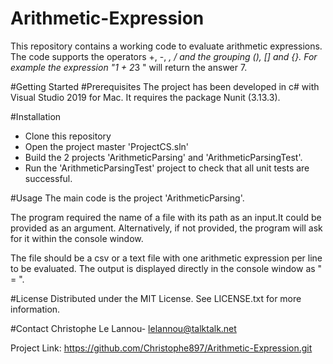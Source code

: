 # Arithmetic-Expression
This repository contains a working code to evaluate arithmetic expressions.
The code supports the operators +, -, *, / and the grouping (), [] and {}.
For example the expression "1 + 2*3 " will return the answer 7.

#Getting Started
#Prerequisites
The project has been developed in c# with Visual Studio 2019 for Mac.
It requires the package Nunit (3.13.3).

#Installation
- Clone this repository
- Open the project master 'ProjectCS.sln'
- Build the 2 projects 'ArithmeticParsing' and 'ArithmeticParsingTest'.
- Run the 'ArithmeticParsingTest' project to check that all unit tests are successful.

#Usage
The main code is the project 'ArithmeticParsing'.

The program required the name of a file with its path as an input.It could be provided as an argument. Alternatively, if not provided, the program will ask for it within the console window.

The file should be a csv or a text file with one arithmetic expression per line to be evaluated.
The output is displayed directly in the console window as "<expression> = <answer>".

#License
Distributed under the MIT License. See LICENSE.txt for more information.

#Contact
Christophe Le Lannou- lelannou@talktalk.net

Project Link: https://github.com/Christophe897/Arithmetic-Expression.git
